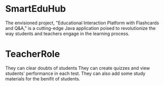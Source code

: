 # SmartEduHub
The envisioned project, "Educational Interaction Platform with Flashcards and Q&amp;A," is a cutting-edge Java  application poised to revolutionize the way students and teachers engage in the learning process.
# TeacherRole
They can clear doubts of students
They can create quizzes and view students' performance in each test.
They can also add some study materials for the benifit of students.

